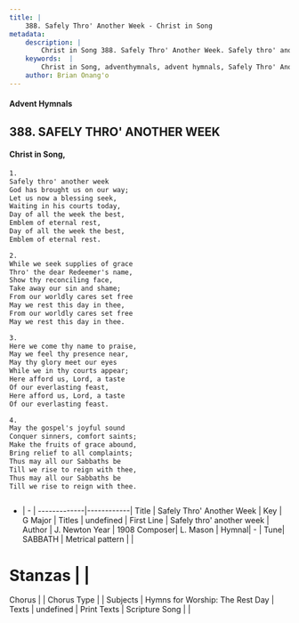 ```yaml
---
title: |
    388. Safely Thro' Another Week - Christ in Song
metadata:
    description: |
        Christ in Song 388. Safely Thro' Another Week. Safely thro' another week God has brought us on our way; Let us now a blessing seek, Waiting in his courts today, Day of all the week the best, Emblem of eternal rest, Day of all the week the best, Emblem of eternal rest.
    keywords:  |
        Christ in Song, adventhymnals, advent hymnals, Safely Thro' Another Week, Safely thro' another week. 
    author: Brian Onang'o
---
```


#### Advent Hymnals
## 388. SAFELY THRO' ANOTHER WEEK
####  Christ in Song,

```txt
1.
Safely thro' another week
God has brought us on our way;
Let us now a blessing seek,
Waiting in his courts today,
Day of all the week the best,
Emblem of eternal rest,
Day of all the week the best,
Emblem of eternal rest.

2.
While we seek supplies of grace
Thro' the dear Redeemer's name,
Show thy reconciling face,
Take away our sin and shame;
From our worldly cares set free
May we rest this day in thee,
From our worldly cares set free
May we rest this day in thee.

3.
Here we come thy name to praise,
May we feel thy presence near,
May thy glory meet our eyes
While we in thy courts appear;
Here afford us, Lord, a taste
Of our everlasting feast,
Here afford us, Lord, a taste
Of our everlasting feast.

4.
May the gospel's joyful sound
Conquer sinners, comfort saints;
Make the fruits of grace abound,
Bring relief to all complaints;
Thus may all our Sabbaths be
Till we rise to reign with thee,
Thus may all our Sabbaths be
Till we rise to reign with thee.



```

- |   -  |
-------------|------------|
Title | Safely Thro' Another Week |
Key | G Major |
Titles | undefined |
First Line | Safely thro' another week |
Author | J. Newton
Year | 1908
Composer| L. Mason |
Hymnal|  - |
Tune| SABBATH |
Metrical pattern | |
# Stanzas |  |
Chorus |  |
Chorus Type |  |
Subjects | Hymns for Worship: The Rest Day |
Texts | undefined |
Print Texts | 
Scripture Song |  |
    
